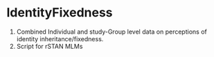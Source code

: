 # IdentityFixedness

1) Combined Individual and study-Group level data on perceptions of identity inheritance/fixedness.
2) Script for rSTAN MLMs
